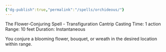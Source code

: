 ```yaml
---
{"dg-publish":true,"permalink":"/spells/orchideous/"}
---
```


The Flower-Conjuring Spell - Transfiguration Cantrip 
Casting Time: 1 action 
Range: 10 feet 
Duration: Instantaneous 

You conjure a blooming flower, bouquet, or wreath in the desired location within range.